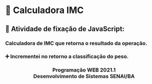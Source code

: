 # 🔢 Calculadora IMC 

## 📑 Atividade de fixação de JavaScript:
### Calculadora de IMC que retorna o resultado da operação.
### ➕ Incrementei no retorno a classificação do peso.


<h3 align="center">Programação WEB 2021.1 <br>
Desenvolvimento de Sistemas SENAI/BA </h3>